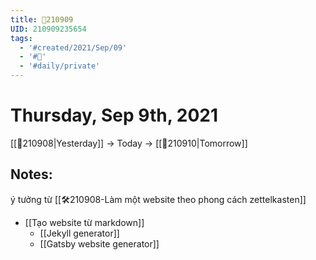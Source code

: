 ```yaml
---
title: 📝210909
UID: 210909235654
tags:
  - '#created/2021/Sep/09'
  - '#📅'
  - '#daily/private'
---
```

# Thursday, Sep 9th, 2021
[[📝210908|Yesterday]] -> Today -> [[📝210910|Tomorrow]]

## Notes:

ý tưởng từ [[🛠️210908-Làm một website theo phong cách zettelkasten]]
- [[Tạo website từ markdown]]
	- [[Jekyll generator]]
	- [[Gatsby website generator]]

